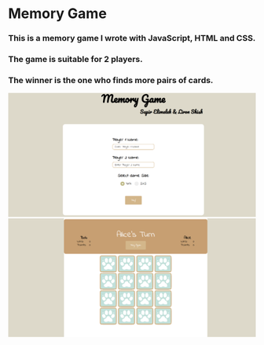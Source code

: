 # Memory Game
### This is a memory game I wrote with JavaScript, HTML and CSS.
### The game is suitable for 2 players.
### The winner is the one who finds more pairs of cards.


![This is an image](https://raw.githubusercontent.com/lironshish/Memory-Game/main/ReadMePic/screen%201.png)
![This is an image](https://raw.githubusercontent.com/lironshish/Memory-Game/main/ReadMePic/screen%202.png
)
